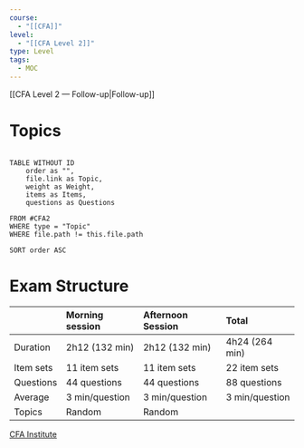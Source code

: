 ```yaml
---
course:
  - "[[CFA]]"
level:
  - "[[CFA Level 2]]"
type: Level
tags:
  - MOC
---
```

[[CFA Level 2 — Follow-up|Follow-up]]

# Topics
```dataview

TABLE WITHOUT ID
    order as "",
	file.link as Topic,
	weight as Weight,
	items as Items,
	questions as Questions

FROM #CFA2
WHERE type = "Topic"
WHERE file.path != this.file.path

SORT order ASC
```

# Exam Structure

|           | Morning session | Afternoon Session | Total          |
|:--------- |:--------------- |:----------------- |:-------------- |
| Duration  | 2h12 (132 min)  | 2h12 (132 min)    | 4h24 (264 min) |
| Item sets | 11 item sets    | 11 item sets      | 22 item sets   |
| Questions | 44 questions    | 44 questions      | 88 questions   |
| Average   | 3 min/question  | 3 min/question    | 3 min/question |
| Topics    | Random          | Random            |                |
[CFA Institute](https://www.cfainstitute.org/en/programs/cfa/exam/level-ii)